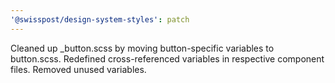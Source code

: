 ```yaml
---
'@swisspost/design-system-styles': patch
---
```


Cleaned up \_button.scss by moving button-specific variables to button.scss. Redefined cross-referenced variables in respective component files. Removed unused variables.
